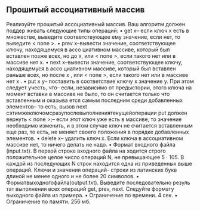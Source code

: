 ##  Прошитый ассоциативный массив
 Реализуйте прошитый ассоциативный массив. Ваш алгоритм должен поддер
живать следующие типы операций:
 • get x– если ключ x есть в множестве, выведите соответствующее ему
 значение, если нет, то выведите < none >.
 • prev x–вывести значение, соответствующее ключу, находящемуся в ассо
циативном массиве, который был вставлен позже всех, но до x, или < none >,
если такого нет или в массиве нет x.
 • next x–вывести значение, соответствующее ключу, находящемуся в ассо
циативном массиве, который был вставлен раньше всех, но после x , или
 < none >, если такого нет или в массиве нет x .
 • put x y– поставить в соответствие ключу x значение y. При этом следует
 учесть, что– eсли, независимо от предыстории, этого ключа на момент вставки в
 массиве не было, то он считается только что вставленным и оказыва
ется самым последним среди добавленных элементов– то есть, вызов
 next сэтимжеключомсразупослевыполнениятекущейоперации put
 должен вернуть < none >;– если этот ключ уже есть в массиве, то значение необходимо изменить,
 и в этом случае ключ не считается вставленным еще раз, то есть, не
 меняет своего положения в порядке добавленных элементов.
 • delete x– удалить ключ x. Если ключа в ассоциативном массиве нет, то
 ничего делать не надо.
 • Формат входного файла (input.txt). В первой строке входного файла на
ходится строго положительное целое число операций N, не превышающее
 5 · 105. В каждой из последующих N строк находится одна из приведенных
 выше операций. Ключи и значения операций- строки из латинских букв
 длиной не менее одного и не более 20 символов.
 • Форматвыходногофайла(output.txt). Выведите последовательно резуль
тат выполнения всех операций get, prev, next. Следуйте формату выходного
 файла из примера.
 • Ограничение по времени. 4 сек.
 • Ограничение по памяти. 256 мб.